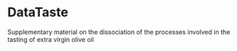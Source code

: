 # DataTaste
Supplementary material on the dissociation of the processes involved in the tasting of extra virgin olive oil
